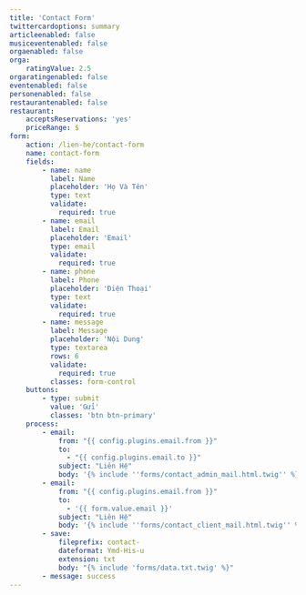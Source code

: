 ```yaml
---
title: 'Contact Form'
twittercardoptions: summary
articleenabled: false
musiceventenabled: false
orgaenabled: false
orga:
    ratingValue: 2.5
orgaratingenabled: false
eventenabled: false
personenabled: false
restaurantenabled: false
restaurant:
    acceptsReservations: 'yes'
    priceRange: $
form:
    action: /lien-he/contact-form
    name: contact-form
    fields:
        - name: name
          label: Name
          placeholder: 'Họ Và Tên'
          type: text
          validate:
            required: true
        - name: email
          label: Email
          placeholder: 'Email'
          type: email
          validate:
            required: true
        - name: phone
          label: Phone
          placeholder: 'Điện Thoại'
          type: text
          validate:
            required: true
        - name: message
          label: Message
          placeholder: 'Nội Dung'
          type: textarea
          rows: 6
          validate:
            required: true
          classes: form-control
    buttons:
        - type: submit
          value: 'Gửi'
          classes: 'btn btn-primary'
    process:
        - email:
            from: "{{ config.plugins.email.from }}"
            to:
              - "{{ config.plugins.email.to }}"
            subject: "Liên Hệ"
            body: '{% include ''forms/contact_admin_mail.html.twig'' %}'
        - email:
            from: "{{ config.plugins.email.from }}"
            to:
              - '{{ form.value.email }}'
            subject: "Liên Hệ"
            body: '{% include ''forms/contact_client_mail.html.twig'' %}'
        - save:
            fileprefix: contact-
            dateformat: Ymd-His-u
            extension: txt
            body: "{% include 'forms/data.txt.twig' %}"
        - message: success
---
```


